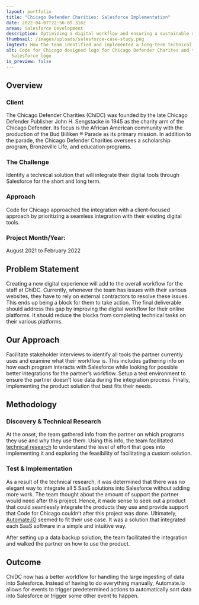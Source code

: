 ```yaml
---
layout: portfolio
title: "Chicago Defender Charities: Salesforce Implementation"
date: 2022-04-07T22:56:09.316Z
areas: Salesforce Development
description: Optimizing a digital workflow and ensuring a sustainable solution that scales.
thumbnail: /images/uploads/salesforce-case-study.png
imgtext: How the team identified and implemented a long-term technical solution
alt: Code for Chicago designed logo for Chicago Defender Charites and the
  Salesforce logo
is_preview: false
---
```

## Overview

### Client

The Chicago Defender Charities (ChiDC) was founded by the late Chicago Defender Publisher John H. Sengstacke in 1945 as the charity arm of the Chicago Defender. Its focus is the African American community with the production of the Bud Billiken ® Parade as its primary mission. In addition to the parade, the Chicago Defender Charities oversees a scholarship program, Bronzeville Life, and education programs.

### The Challenge

Identify a technical solution that will integrate their digital tools through Salesforce for the short and long term.

### Approach

Code for Chicago approached the integration with a client-focused approach by prioritizing a seamless integration with their existing digital tools.

### **Project Month/Year:** 

August 2021 to February 2022

## Problem Statement

Creating a new digital experience will add to the overall workflow for the staff at ChiDC. Currently, whenever the team has issues with their various websites, they have to rely on external contractors to resolve these issues. This ends up being a block for them to take action.
The final deliverable should address this gap by improving the digital workflow for their online platforms. It should reduce the blocks from completing technical tasks on their various platforms.


## Our Approach

Facilitate stakeholder interviews to identify all tools the partner currently uses and examine what their workflow is.  This includes gathering info on how each program interacts with Salesforce while looking for possible better integrations for the partner’s workflow. Setup a test environment to ensure the partner doesn’t lose data during the integration process. Finally, implementing the product solution that best fits their needs.

## Methodology

### Discovery & Technical Research

At the onset, the team gathered info from the partner on which programs they use and why they use them. Using this info, the team facilitated [technical research](https://docs.google.com/document/d/1tpHw441MQrXGu7xnaho8f0IoMAC3yVlYT7AsfNXFZBA/edit?usp=sharing) to understand the level of effort that goes into implementing it and exploring the feasibility of facilitating a custom solution.

### Test & Implementation

As a result of the technical research, it was determined that there was no elegant way to integrate all 5 SaaS solutions into Salesforce without adding more work. The team thought about the amount of support the partner would need after this project. Hence, it made sense to seek out a product that could seamlessly integrate the products they use and provide support that Code for Chicago couldn’t after this project was done. Ultimately, [Automate.iO](https://automate.io/) seemed to fit their use case. It was a solution that integrated each SaaS software in a simple and intuitive way. 

After setting up a data backup solution, the team facilitated the integration and walked the partner on how to use the product.


## Outcome

ChiDC now has a better workflow for handling the large ingesting of data into Salesforce. Instead of having to do everything manually,  Automate.io allows for events to trigger predetermined actions to automatically sort data into Salesforce or trigger some other event to happen. 